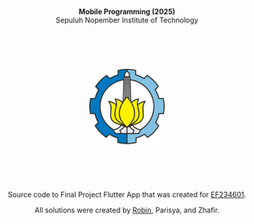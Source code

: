 <p align="center"><b>Mobile Programming (2025)</b><br>Sepuluh Nopember Institute of Technology</p>

<p align="center"><img src="https://raw.githubusercontent.com/Rubinskiy/IF184202-Data-Structures/main/its.png" style="transform: scale(0.5);"></p>
  
<p align="center">Source code to Final Project Flutter App that was created for <a href="https://www.its.ac.id/informatika/wp-content/uploads/sites/44/2023/11/Module-Handbook-Bachelor-of-Informatics-Program-ITS.pdf">EF234601</a>.</p>
<p align="center">All solutions were created by <a href="https://github.com/Rubinskiy">Robin</a>, Parisya, and Zhafir.</p>
